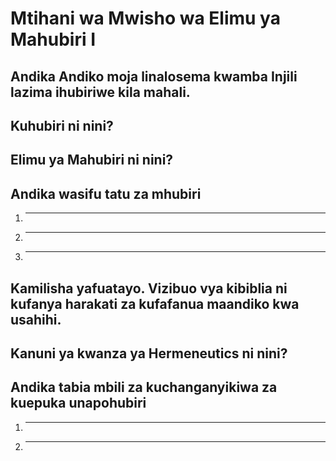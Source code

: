 # Mtihani wa Mwisho wa Elimu ya Mahubiri I

## Andika Andiko moja linalosema kwamba Injili lazima ihubiriwe **kila mahali**.

## Kuhubiri ni nini?

## Elimu ya Mahubiri ni nini?

## Andika wasifu tatu za mhubiri

1. ***
2. ***
3. ***

## Kamilisha yafuatayo. Vizibuo vya kibiblia ni kufanya **harakati za kufafanua maandiko kwa usahihi**.

## Kanuni ya kwanza ya Hermeneutics ni nini?

## Andika tabia mbili za kuchanganyikiwa za kuepuka unapohubiri

1. ***
2. ***
